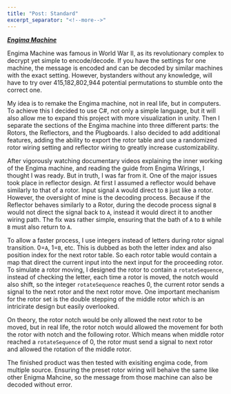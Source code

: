 ```yaml
---
title: "Post: Standard"
excerpt_separator: "<!--more-->"
---
```


***[Engima Machine](https://github.com/KaiSkiFox/EngimaMachine)***

Engima Machine was famous in World War II, as its revolutionary complex to decrypt yet simple to encode/decode. If you have the settings for one machine, the message is encoded and can be decoded by similar machines with the exact setting. However, bystanders without any knowledge, will have to try over 415,182,802,944 potential permutations to stumble onto the correct one.  

My idea is to remake the Engima machine, not in real life, but in computers. To achieve this I decided to use C#, not only a simple language, but it will also allow me to expand this project with more visualization in unity. Then I separate the sections of the Engima machine into three different parts: the Rotors, the Reflectors, and the Plugboards.  I also decided to add additional features, adding the ability to export the rotor table and use a randomized rotor wiring setting and reflector wiring to greatly increase customizability.  

After vigorously watching documentary videos explaining the inner working of the Engima machine, and reading the guide from Engima Wirings, I thought I was ready. But in truth, I was far from it. One of the major issues took place in reflector design. At first I assumed a reflector would behave similarly to that of a rotor. Input signal `A` would direct to `B` just like a rotor. However, the oversight of mine is the decoding process. Because if the Reflector behaves similarly to a Rotor, during the decode process signal `B` would not direct the signal back to `A`, instead it would direct it to another wiring path. The fix was rather simple, ensuring that the bath of `A` to `B` while `B` must also return to `A`.  

To allow a faster process, I use integers instead of letters during rotor signal transition. 0=`A`, 1=`B`, etc. This is dubbed as both the letter index and also position index for the next rotor table. So each rotor table would contain a map that direct the current input into the next input for the proceeding rotor. To simulate a rotor moving, I designed the rotor to contain a `rotateSequence`, instead of checking the letter, each time a rotor is moved, the notch would also shift, so the integer `rotateSequence` reaches 0, the current rotor sends a signal to the next rotor and the next rotor move. One important mechanism for the rotor set is the double stepping of the middle rotor which is an intricirate design but easily overlooked.  

On theory, the rotor notch would be only allowed the next rotor to be moved, but in real life, the rotor notch would allowed the movement for both the rotor with notch and the following rotor. Which means when middle rotor reached a `rotateSequence` of 0, the rotor must send a signal to next rotor and allowed the rotation of the middle rotor.  

The finished product was then tested with exisiting engima code, from multiple source. Ensuring the preset rotor wiring will behaive the same like  other Enigma Mahcine, so the message from those machine can also be decoded without error.  
